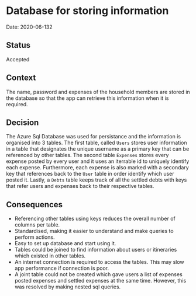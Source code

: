 # Database for storing information

Date: 2020-06-132

## Status

Accepted

## Context

The name, password and expenses of the household members are stored in the database so that the app 
can retrieve this information when it is required. 

## Decision

The Azure Sql Database was used for persistance and the information is organised into 3 tables. The first table, called `Users` stores user information in a table that designates the unique username as a primary key that can be referenced by other tables. The second table `Expenses` stores every expense posted by every user and it uses an iterrable id to uniquely identify each expense. Furthermore, each expense is also marked with a secondary key that references back to the `User` table in order identify which user posted it. Lastly, a `Debts` table keeps track of all the settled debts with keys that refer users and expenses back to their respective tables.

## Consequences

 * Referencing other tables using keys reduces the overall number of columns per table.
 * Standardised, making it easier to understand and make queries to perform actions. 
 * Easy to set up database and start using it.
 * Tables could be joined to find information about users or itineraries which existed in other tables.
 * An internet connection is required to access the tables. This may slow app performance if connection is poor.
 * A joint table could not be created which gave users a list of expenses posted expenses and settled expenses at the same time. However, this was resolved by making nested sql queries.